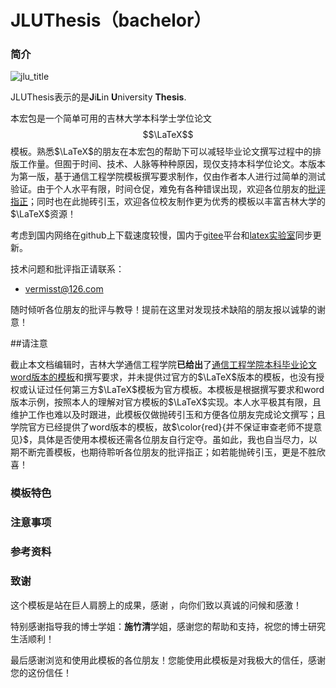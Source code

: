 # JLUThesis（bachelor）

### 简介

![jlu_title](\jlu_logo\jlu_title.jpg)

JLUThesis表示的是**J**i**L**in **U**niversity **Thesis**.

本宏包是一个简单可用的吉林大学本科学士学位论文$$\LaTeX$$模板。熟悉$\LaTeX$的朋友在本宏包的帮助下可以减轻毕业论文撰写过程中的排版工作量。但囿于时间、技术、人脉等种种原因，现仅支持本科学位论文。本版本为第一版，基于通信工程学院模板撰写要求制作，仅由作者本人进行过简单的测试验证。由于个人水平有限，时间仓促，难免有各种错误出现，欢迎各位朋友的[批评指正](vermisst@126.com)；同时也在此抛砖引玉，欢迎各位校友制作更为优秀的模板以丰富吉林大学的$\LaTeX$资源！

考虑到国内网络在github上下载速度较慢，国内于[gitee](https://gitee.com/)平台和[latex实验室](https://www.latexstudio.net)同步更新。

技术问题和批评指正请联系：

* vermisst@126.com

随时倾听各位朋友的批评与教导！提前在这里对发现技术缺陷的朋友报以诚挚的谢意！

##请注意

截止本文档编辑时，吉林大学通信工程学院**已给出**了<u>通信工程学院本科毕业论文word版本的模板</u>和撰写要求，并未提供过官方的$\LaTeX$版本的模板，也没有授权或认证过任何第三方$\LaTeX$模板为官方模板。本模板是根据撰写要求和word版本示例，按照本人的理解对官方模板的$\LaTeX$实现。本人水平极其有限，且维护工作也难以及时跟进，此模板仅做抛砖引玉和方便各位朋友完成论文撰写；且学院官方已经提供了word版本的模板，故$\color{red}{并不保证审查老师不提意见}$，具体是否使用本模板还需各位朋友自行定夺。虽如此，我也自当尽力，以期不断完善模板，也期待聆听各位朋友的批评指正；如若能抛砖引玉，更是不胜欣喜！

### 模板特色



### 注意事项



### 参考资料



### 致谢

这个模板是站在巨人肩膀上的成果，感谢	，向你们致以真诚的问候和感激！

特别感谢指导我的博士学姐：**施竹清**学姐，感谢您的帮助和支持，祝您的博士研究生活顺利！

最后感谢浏览和使用此模板的各位朋友！您能使用此模板是对我极大的信任，感谢您的这份信任！
